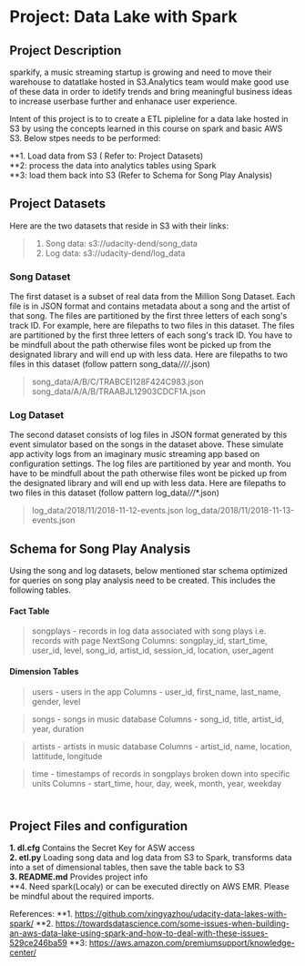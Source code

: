 # Project: Data Lake with Spark

## Project Description

<p>sparkify, a music streaming startup is growing and need to move their warehouse to datatlake hosted in S3.Analytics team would make good use of these data in order to idetify trends and bring meaningful business ideas to increase userbase further and enhanace user experience.</p>

<p>Intent of this project is to to create a ETL pipleline for a data lake hosted in S3 by using the concepts learned in this course on spark and basic AWS S3. Below stpes needs to be performed:</p>
**1. Load data from S3 ( Refer to: Project Datasets) <br>
**2: process the data into analytics tables using Spark <br>
**3: load them back into S3 (Refer to Schema for Song Play Analysis) <br>


## Project Datasets

Here are the two datasets that reside in S3 with their links:

> 1. Song data: s3://udacity-dend/song_data <br>
> 2. Log data: s3://udacity-dend/log_data <br>

### Song Dataset
The first dataset is a subset of real data from the Million Song Dataset. Each file is in JSON format and contains metadata about a song and the artist of that song. The files are partitioned by the first three letters of each song's track ID. For example, here are filepaths to two files in this dataset.
The files are partitioned by the first three letters of each song's track ID. You have to be mindfull about the path otherwise files wont be picked up from the designated library and will end up with less data. Here are filepaths to two files in this dataset (follow pattern song_data/*/*/*/*.json) 
>song_data/A/B/C/TRABCEI128F424C983.json
>song_data/A/A/B/TRAABJL12903CDCF1A.json

### Log Dataset

The second dataset consists of log files in JSON format generated by this event simulator based on the songs in the dataset above. These simulate app activity logs from an imaginary music streaming app based on configuration settings.
The log files are partitioned by year and month. You have to be mindfull about the path otherwise files wont be picked up from the designated library and will end up with less data. Here are filepaths to two files in this dataset (follow pattern log_data/*/*/*.json) 
>log_data/2018/11/2018-11-12-events.json
>log_data/2018/11/2018-11-13-events.json


## Schema for Song Play Analysis
Using the song and log datasets, below mentioned star schema optimized for queries on song play analysis need to be created. 
This includes the following tables.

#### Fact Table

> songplays - records in log data associated with song plays i.e. records with page NextSong
> Columns: songplay_id, start_time, user_id, level, song_id, artist_id, session_id, location, user_agent

#### Dimension Tables

> users - users in the app
> Columns - user_id, first_name, last_name, gender, level

> songs - songs in music database
> Columns - song_id, title, artist_id, year, duration

> artists - artists in music database
> Columns - artist_id, name, location, lattitude, longitude

> time - timestamps of records in songplays broken down into specific units
> Columns - start_time, hour, day, week, month, year, weekday


## <br>Project Files and configuration

**1. dl.cfg**                    Contains the Secret Key for ASW access<br>
**2. etl.py**                    Loading song data and log data from S3 to Spark, transforms data into a set of dimensional tables, then save the table back to S3 <br>
**3. README.md**                 Provides project info<br>
**4. Need spark(Localy) or can be executed directly on AWS EMR. Please be mindful about the required imports.

References:
**1. https://github.com/xingyazhou/udacity-data-lakes-with-spark/
**2. https://towardsdatascience.com/some-issues-when-building-an-aws-data-lake-using-spark-and-how-to-deal-with-these-issues-529ce246ba59
**3: https://aws.amazon.com/premiumsupport/knowledge-center/

    



